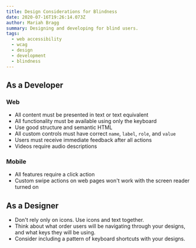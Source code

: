 ```yaml
---
title: Design Considerations for Blindness
date: 2020-07-16T19:26:14.073Z
author: Mariah Bragg
summary: Designing and developing for blind users.
tags:
  - web accessibility
  - wcag
  - design
  - development
  - blindness
---
```

## As a Developer

### Web
* All content must be presented in text or text equivalent
* All functionality must be available using only the keyboard
* Use good structure and semantic HTML
* All custom controls must have correct `name`, `label`, `role`, and `value`
* Users must receive immediate feedback after all actions
* Videos require audio descriptions

### Mobile
* All features require a click action
* Custom swipe actions on web pages won't work with the screen reader turned on

## As a Designer
* Don't rely only on icons. Use icons and text together.
* Think about what order users will be navigating through your designs, and what keys they will be using.
* Consider including a pattern of keyboard shortcuts with your designs.
